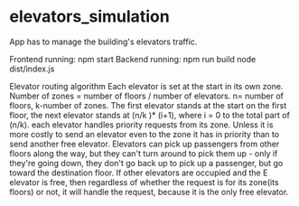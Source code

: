 # elevators_simulation
App has to manage the building's elevators traffic. 

Frontend running: npm start
Backend running: npm run build
                 node dist/index.js

Elevator routing algorithm
Each elevator is set at the start in its own zone. Number of zones = number of floors / number of elevators. n= number of floors, k-number of zones. The first elevator stands at the start on the first floor, the next elevator stands at (n/k )* (i+1), where i = 0 to the total part of (n/k).
each elevator handles priority requests from its zone. Unless it is more costly to send an elevator even to the zone it has in priority than to send another free elevator.
Elevators can pick up passengers from other floors along the way, but they can't turn around to pick them up - only if they're going down, they don't go back up to pick up a passenger, but go toward the destination floor. If other elevators are occupied and the E elevator is free, then regardless of whether the request is for its zone(its floors) or not, it will handle the request, because it is the only free elevator.
